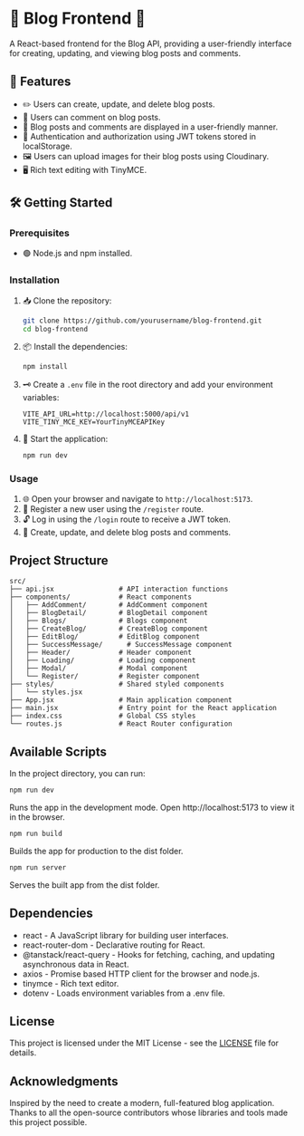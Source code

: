 # 📝 Blog Frontend 📝

A React-based frontend for the Blog API, providing a user-friendly interface for creating, updating, and viewing blog posts and comments.

## 🌟 Features

- ✏️ Users can create, update, and delete blog posts.
- 💬 Users can comment on blog posts.
- 📅 Blog posts and comments are displayed in a user-friendly manner.
- 🔐 Authentication and authorization using JWT tokens stored in localStorage.
- 🖼️ Users can upload images for their blog posts using Cloudinary.
- 🖥️ Rich text editing with TinyMCE.

## 🛠️ Getting Started

### Prerequisites

- 🟢 Node.js and npm installed.

### Installation

1. 📥 Clone the repository:
    ```bash
    git clone https://github.com/yourusername/blog-frontend.git
    cd blog-frontend
    ```

2. 📦 Install the dependencies:
    ```bash
    npm install
    ```

3. 🗝️ Create a `.env` file in the root directory and add your environment variables:
    ```env
    VITE_API_URL=http://localhost:5000/api/v1
    VITE_TINY_MCE_KEY=YourTinyMCEAPIKey
    ```

4. 🚀 Start the application:
    ```bash
    npm run dev
    ```

### Usage

1. 🌐 Open your browser and navigate to `http://localhost:5173`.
2. 🔑 Register a new user using the `/register` route.
3. 🔓 Log in using the `/login` route to receive a JWT token.
4. 📝 Create, update, and delete blog posts and comments.

## Project Structure

```plaintext
src/
├── api.jsx                # API interaction functions
├── components/            # React components
│   ├── AddComment/        # AddComment component
│   ├── BlogDetail/        # BlogDetail component
│   ├── Blogs/             # Blogs component
│   ├── CreateBlog/        # CreateBlog component
│   ├── EditBlog/          # EditBlog component
│   ├── SuccessMessage/      # SuccessMessage component
│   ├── Header/            # Header component
│   ├── Loading/           # Loading component
│   ├── Modal/             # Modal component
│   └── Register/          # Register component
├── styles/                # Shared styled components
│   └── styles.jsx
├── App.jsx                # Main application component
├── main.jsx               # Entry point for the React application
├── index.css              # Global CSS styles
└── routes.js              # React Router configuration
````

## Available Scripts
In the project directory, you can run:

```bash
npm run dev
```
Runs the app in the development mode. Open http://localhost:5173 to view it in the browser.
```bash
npm run build
```
Builds the app for production to the dist folder.

```bash
npm run server
```
Serves the built app from the dist folder.

## Dependencies
- react - A JavaScript library for building user interfaces.
- react-router-dom - Declarative routing for React.
- @tanstack/react-query - Hooks for fetching, caching, and updating asynchronous data in React.
- axios - Promise based HTTP client for the browser and node.js.
- tinymce - Rich text editor.
- dotenv - Loads environment variables from a .env file.

## License
This project is licensed under the MIT License - see the [LICENSE](LICENSE) file for details.

## Acknowledgments
Inspired by the need to create a modern, full-featured blog application.
Thanks to all the open-source contributors whose libraries and tools made this project possible.